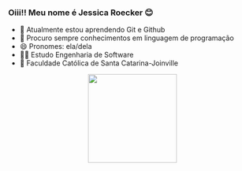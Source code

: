 ### Oiii!! Meu nome é Jessica Roecker 😊



- 🌱 Atualmente estou aprendendo Git e Github
- 🤔 Procuro sempre conhecimentos em linguagem de programação
- 😄 Pronomes: ela/dela
- 👩‍🎓 Estudo Engenharia de Software
- 🏫 Faculdade Católica de Santa Catarina-Joinville

<div align="center">
  <a href="https://github.com/rafaballerini">
  <img height="180em" src="https://github-readme-stats.vercel.app/api?username=rafaballerini&show_icons=true&theme=dracula&include_all_commits=true&count_private=true"/>
    </div>
 
  
  
 



